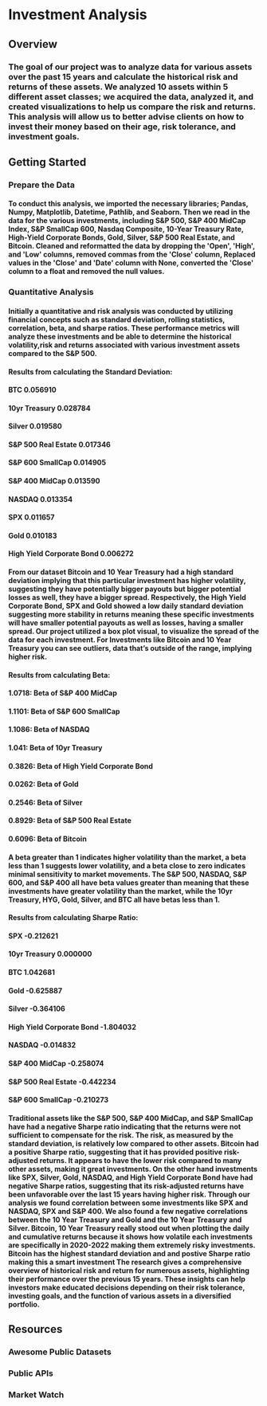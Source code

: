# Investment Analysis

## Overview

###  The goal of our project was to analyze data for various assets over the past 15 years and calculate the historical risk and returns of these assets. We analyzed 10 assets within 5 different asset classes; we acquired the data, analyzed it, and created visualizations to help us compare the risk and returns. This analysis will allow us to better advise clients on how to invest their money based on their age, risk tolerance, and investment goals. 

## Getting Started 

### Prepare the Data

#### To conduct this analysis, we imported the necessary libraries; Pandas, Numpy, Matplotlib, Datetime, Pathlib, and Seaborn. Then we read in the data for the various investments, including S&P 500, S&P 400 MidCap Index, S&P SmallCap 600, Nasdaq Composite, 10-Year Treasury Rate, High-Yield Corporate Bonds, Gold, Silver, S&P 500 Real Estate, and Bitcoin. Cleaned and reformatted the data by dropping the 'Open', 'High', and 'Low' columns, removed commas from the 'Close' column, Replaced values in the 'Close' and 'Date' column with None, converted the 'Close' column to a float and removed the null values.

### Quantitative Analysis

#### Initially a quantitative and risk analysis was conducted by utilizing financial concepts such as standard deviation, rolling statistics, correlation, beta, and sharpe ratios. These performance metrics will analyze these investments and be able to determine the historical volatility,risk and returns associated with various investment assets compared to the S&P 500.


#### Results from calculating the Standard Deviation:
#### BTC                            0.056910
#### 10yr Treasury              0.028784
#### Silver                           0.019580
#### S&P 500 Real Estate         0.017346
#### S&P 600 SmallCap            0.014905
#### S&P 400 MidCap              0.013590
#### NASDAQ                     0.013354
#### SPX                        0.011657
#### Gold                       0.010183
#### High Yield Corporate Bond  0.006272 


#### From our dataset Bitcoin and 10 Year Treasury had a high standard deviation implying that this particular investment has higher volatility, suggesting they have potentially bigger payouts but bigger potential losses as well, they have a bigger spread. Respectively, the High Yield Corporate Bond, SPX and Gold  showed a low daily standard deviation suggesting more stability in  returns meaning these specific investments will have smaller potential payouts as well as losses, having a smaller spread. Our project utilized a box plot visual, to visualize the spread of the data for each investment. For Investments like Bitcoin and 10 Year Treasury you can see outliers, data that’s outside of the range, implying higher risk. 


#### Results from calculating Beta:
#### 1.0718: Beta of S&P 400 MidCap
#### 1.1101: Beta of S&P 600 SmallCap
#### 1.1086: Beta of NASDAQ
#### 1.041:  Beta of 10yr Treasury
#### 0.3826: Beta of High Yield Corporate Bond
#### 0.0262: Beta of Gold
#### 0.2546: Beta of Silver
#### 0.8929: Beta of S&P 500 Real Estate
#### 0.6096: Beta of Bitcoin

#### A beta greater than 1 indicates higher volatility than the market, a beta less than 1 suggests lower volatility, and a beta close to zero indicates minimal sensitivity to market movements. The S&P 500, NASDAQ, S&P 600, and S&P 400 all have beta values greater than meaning that these investments have greater volatility than the market, while the 10yr Treasury, HYG, Gold, Silver, and BTC all have betas less than 1. 


#### Results from calculating Sharpe Ratio:
#### SPX                         -0.212621
#### 10yr Treasury                0.000000
#### BTC                          1.042681
#### Gold                        -0.625887
#### Silver                      -0.364106
#### High Yield Corporate Bond   -1.804032
#### NASDAQ                      -0.014832
#### S&P 400 MidCap               -0.258074
#### S&P 500 Real Estate          -0.442234
#### S&P 600 SmallCap             -0.210273



#### Traditional assets like the S&P 500, S&P 400 MidCap, and S&P SmallCap have had a negative Sharpe ratio indicating that the returns were not sufficient to compensate for the risk. The risk, as measured by the standard deviation, is relatively low compared to other assets. Bitcoin had a positive Sharpe ratio, suggesting that it has provided positive risk-adjusted returns. It appears to have the lower risk compared to many other assets, making it great investments. On the other hand investments like SPX, Silver, Gold, NASDAQ, and High Yield Corporate Bond  have had negative Sharpe ratios, suggesting that its risk-adjusted returns have been unfavorable over the last 15 years having higher risk. Through our analysis we found correlation between some investments like SPX and NASDAQ, SPX and S&P 400. We also found a few negative correlations between the 10 Year Treasury and Gold and the 10 Year Treasury and Silver. Bitcoin, 10 Year Treasury really stood out when plotting the daily and cumulative returns because it shows how volatile each investments are specifically in 2020-2022 making them extremely risky investments. Bitcoin has the highest standard deviation and and postive Sharpe ratio making this a smart investment The research gives a comprehensive overview of historical risk and return for numerous assets, highlighting their performance over the previous 15 years. These insights can help investors make educated decisions depending on their risk tolerance, investing goals, and the function of various assets in a diversified portfolio. 

## Resources 

### Awesome Public Datasets
### Public APIs
### Market Watch
